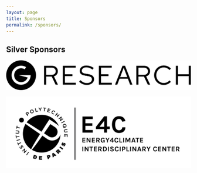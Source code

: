 ```yaml
---
layout: page
title: Sponsors
permalink: /sponsors/
---
```


## Silver Sponsors

![Silver Sponsor 1](../assets/images/GR.png)

![Silver Sponsor 2](../assets/images/E4C.png)
